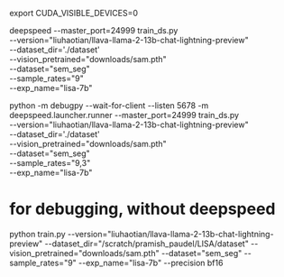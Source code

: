 export CUDA_VISIBLE_DEVICES=0

deepspeed --master_port=24999 train_ds.py \
  --version="liuhaotian/llava-llama-2-13b-chat-lightning-preview" \
  --dataset_dir='./dataset' \
  --vision_pretrained="downloads/sam.pth" \
  --dataset="sem_seg" \
  --sample_rates="9" \
  --exp_name="lisa-7b"



python -m debugpy --wait-for-client --listen 5678 -m deepspeed.launcher.runner --master_port=24999 train_ds.py \
  --version="liuhaotian/llava-llama-2-13b-chat-lightning-preview" \
  --dataset_dir='./dataset' \
  --vision_pretrained="downloads/sam.pth" \
  --dataset="sem_seg" \
  --sample_rates="9,3" \
  --exp_name="lisa-7b"

# for debugging, without deepspeed
python train.py  --version="liuhaotian/llava-llama-2-13b-chat-lightning-preview"   --dataset_dir="/scratch/pramish_paudel/LISA/dataset"   --vision_pretrained="downloads/sam.pth"   --dataset="sem_seg"   --sample_rates="9"   --exp_name="lisa-7b" --precision bf16


